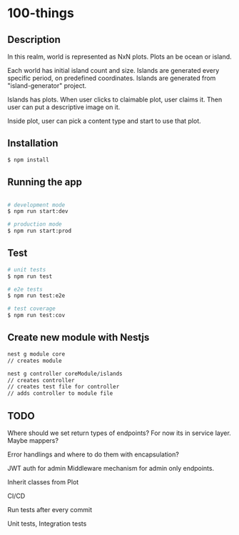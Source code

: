 # 100-things

## Description
In this realm, world is represented as NxN plots.
Plots an be ocean or island.

Each world has initial island count and size.
Islands are generated every specific period, on predefined coordinates. 
Islands are generated from "island-generator" project.

Islands has plots.
When user clicks to claimable plot, user claims it.
Then user can put a descriptive image on it.

Inside plot, user can pick a content type and start to use that plot.

## Installation

```bash
$ npm install
```

## Running the app

```bash

# development mode
$ npm run start:dev

# production mode
$ npm run start:prod
```

## Test

```bash
# unit tests
$ npm run test

# e2e tests
$ npm run test:e2e

# test coverage
$ npm run test:cov
```

## Create new module with Nestjs
```bash
nest g module core
// creates module

nest g controller coreModule/islands
// creates controller
// creates test file for controller
// adds controller to module file
```

## TODO
Where should we set return types of endpoints? For now its in service layer. Maybe mappers?

Error handlings and where to do them with encapsulation?

JWT auth for admin
Middleware mechanism for admin only endpoints.

Inherit classes from Plot

CI/CD

Run tests after every commit

Unit tests, Integration tests
